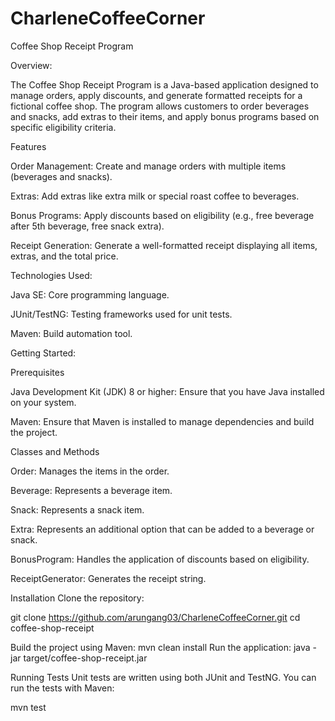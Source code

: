 # CharleneCoffeeCorner
Coffee Shop Receipt Program

Overview:

The Coffee Shop Receipt Program is a Java-based application designed to manage orders, apply discounts, and generate formatted receipts for a fictional coffee shop. The program allows customers to order beverages and snacks, add extras to their items, and apply bonus programs based on specific eligibility criteria.

Features

Order Management: Create and manage orders with multiple items (beverages and snacks).

Extras: Add extras like extra milk or special roast coffee to beverages.

Bonus Programs: Apply discounts based on eligibility (e.g., free beverage after 5th beverage, free snack extra).

Receipt Generation: Generate a well-formatted receipt displaying all items, extras, and the total price.

Technologies Used:

Java SE: Core programming language.

JUnit/TestNG: Testing frameworks used for unit tests.

Maven: Build automation tool.

Getting Started:

Prerequisites

Java Development Kit (JDK) 8 or higher: Ensure that you have Java installed on your system.

Maven: Ensure that Maven is installed to manage dependencies and build the project.

Classes and Methods

Order: Manages the items in the order.

Beverage: Represents a beverage item.

Snack: Represents a snack item.

Extra: Represents an additional option that can be added to a beverage or snack.

BonusProgram: Handles the application of discounts based on eligibility.

ReceiptGenerator: Generates the receipt string.

Installation
Clone the repository:

git clone https://github.com/arungang03/CharleneCoffeeCorner.git
cd coffee-shop-receipt


Build the project using Maven:
mvn clean install
Run the application:
java -jar target/coffee-shop-receipt.jar

Running Tests
Unit tests are written using both JUnit and TestNG. You can run the tests with Maven:

mvn test